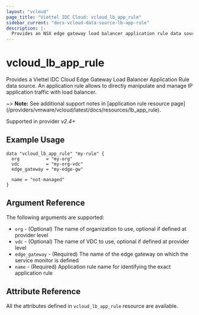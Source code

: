 ```yaml
---
layout: "vcloud"
page_title: "Viettel IDC Cloud: vcloud_lb_app_rule"
sidebar_current: "docs-vcloud-data-source-lb-app-rule"
description: |-
  Provides an NSX edge gateway load balancer application rule data source.
---
```


# vcloud\_lb\_app\_rule

Provides a Viettel IDC Cloud Edge Gateway Load Balancer Application Rule data source. An application
rule allows to directly manipulate and manage IP application traffic with load balancer.

~> **Note:** See additional support notes in [application rule resource page]
(/providers/vmware/vcloud/latest/docs/resources/lb_app_rule).

Supported in provider *v2.4+*

## Example Usage

```hcl
data "vcloud_lb_app_rule" "my-rule" {
  org          = "my-org"
  vdc          = "my-org-vdc"
  edge_gateway = "my-edge-gw"

  name = "not-managed"
}
```

## Argument Reference

The following arguments are supported:

* `org` - (Optional) The name of organization to use, optional if defined at provider level
* `vdc` - (Optional) The name of VDC to use, optional if defined at provider level
* `edge_gateway` - (Required) The name of the edge gateway on which the service monitor is defined
* `name` - (Required) Application rule name for identifying the exact application rule

## Attribute Reference

All the attributes defined in `vcloud_lb_app_rule` resource are available.
